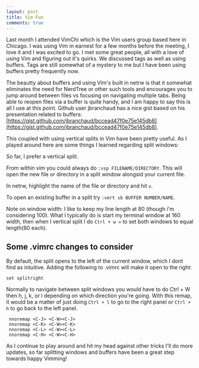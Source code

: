 ```yaml
---
layout: post
title: Vim Fun
comments: true
---
```


Last month I attended VimChi which is the Vim users group based here in Chicago.  I was using Vim in earnest for a few months before the meeting, I love it and I was excited to go.  I met some great people, all with a love of using Vim and figuring out it's quirks.  We discussed tags as well as using buffers.  Tags are still somewhat of a mystery to me but I have been using buffers pretty frequently now.

The beautty about buffers and using Vim's built in netrw is that it somewhat eliminates the need for NerdTree or other such tools and encourages you to jump around between files vs focusing on navigating multiple tabs.  Being able to reopen files via a buffer is quite handy, and I am happy to say this is all I use at this point.  Github user jbranchaud has a nice gist based on his presentation related to buffers: [https://gist.github.com/jbranchaud/bccead47f0e75e145db8](https://gist.github.com/jbranchaud/bccead47f0e75e145db8). 

This coupled with using vertical splits in Vim have been pretty useful.  As I played around here are some things I learned regarding split windows:

So far, I prefer a vertical split. 

From within vim you could always do `:vsp FILENAME/DIRECTORY`. This will open the new file or directory in a split window alongsid your current file.

In netrw, highlight the name of the file or directory and hit `v`.

To open an existing buffer in a split try `:vert sb BUFFER NUMBER/NAME`.

Note on window width:
  I like to keep my line length at 80 (though i'm considering 100).  What I typically do is start my terminal window at 160 width, then when I vertical split I do `Ctrl + w =` to set both windows to equal length(80 each).

## Some .vimrc changes to consider

By default, the split opens to the left of the current window, which I dont find as intuitive. Adding the following to .vimrc will make it open to the right:
```
set splitright
```
Normally to navigate between split windows you would have to do Ctrl + W then h, j, k, or l depending on which direction you're going.  With this remap, it would be a matter of just doing `Ctrl + l` to go to the right panel or `Ctrl + h` to go back to the left panel. 
```
 nnoremap <C-J> <C-W><C-J> 
 nnoremap <C-K> <C-W><C-K> 
 nnoremap <C-L> <C-W><C-L> 
 nnoremap <C-H> <C-W><C-H> 
```

As I continue to play around and hit my head against other tricks I'll do more updates, so far splitting windows and buffers have been a great step towards happy Vimming!

